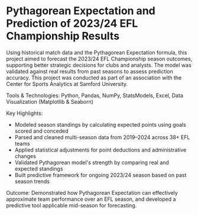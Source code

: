 # Pythagorean Expectation and Prediction of 2023/24 EFL Championship Results
Using historical match data and the Pythagorean Expectation formula, this project aimed to forecast the 2023/24 EFL Championship season outcomes, supporting better strategic decisions for clubs and analysts. The model was validated against real results from past seasons to assess prediction accuracy. This project was conducted as part of an association with the Center for Sports Analytics at Samford University.

Tools & Technologies: Python, Pandas, NumPy, StatsModels, Excel, Data Visualization (Matplotlib & Seaborn)

Key Highlights:
- Modeled season standings by calculating expected points using goals scored and conceded
- Parsed and cleaned multi-season data from 2019–2024 across 38+ EFL teams
- Applied statistical adjustments for point deductions and administrative changes
- Validated Pythagorean model's strength by comparing real and expected standings
- Built predictive framework for ongoing 2023/24 season based on past season trends

Outcome: Demonstrated how Pythagorean Expectation can effectively approximate team performance over an EFL season, and developed a predictive tool applicable mid-season for forecasting.
